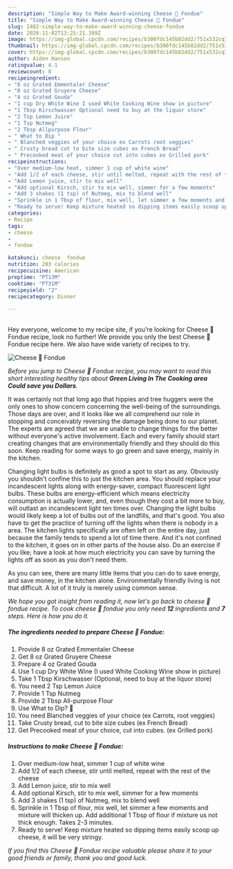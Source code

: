 ```yaml
---
description: "Simple Way to Make Award-winning Cheese 🧀 Fondue"
title: "Simple Way to Make Award-winning Cheese 🧀 Fondue"
slug: 2482-simple-way-to-make-award-winning-cheese-fondue
date: 2020-11-02T13:25:21.399Z
image: https://img-global.cpcdn.com/recipes/b300fdc145b82dd2/751x532cq70/cheese-🧀-fondue-recipe-main-photo.jpg
thumbnail: https://img-global.cpcdn.com/recipes/b300fdc145b82dd2/751x532cq70/cheese-🧀-fondue-recipe-main-photo.jpg
cover: https://img-global.cpcdn.com/recipes/b300fdc145b82dd2/751x532cq70/cheese-🧀-fondue-recipe-main-photo.jpg
author: Aiden Hanson
ratingvalue: 4.1
reviewcount: 8
recipeingredient:
- "8 oz Grated Emmentaler Cheese"
- "8 oz Grated Gruyere Cheese"
- "4 oz Grated Gouda"
- "1 cup Dry White Wine I used White Cooking Wine show in picture"
- "1 Tbsp Kirschwasser Optional need to buy at the liquor store"
- "2 Tsp Lemon Juice"
- "1 Tsp Nutmeg"
- "2 Tbsp Allpurpose Flour"
- " What to Dip "
- " Blanched veggies of your choice ex Carrots root veggies"
- " Crusty bread cut to bite size cubes ex French Bread"
- " Precooked meat of your choice cut into cubes ex Grilled pork"
recipeinstructions:
- "Over medium-low heat, simmer 1 cup of white wine"
- "Add 1/2 of each cheese, stir until melted, repeat with the rest of the cheese"
- "Add Lemon juice, stir to mix well"
- "Add optional Kirsch, stir to mix well, simmer for a few moments"
- "Add 3 shakes (1 tsp) of Nutmeg, mix to blend well"
- "Sprinkle in 1 Tbsp of flour, mix well, let simmer a few moments and mixture will thicken up. Add additional 1 Tbsp of flour if mixture us not thick enough. Takes 2-3 minutes."
- "Ready to serve! Keep mixture heated so dipping items easily scoop up cheese, it will be very stringy."
categories:
- Recipe
tags:
- cheese
- 
- fondue

katakunci: cheese  fondue 
nutrition: 203 calories
recipecuisine: American
preptime: "PT13M"
cooktime: "PT31M"
recipeyield: "2"
recipecategory: Dinner

---
```

<br>
Hey everyone, welcome to my recipe site, if you're looking for Cheese 🧀 Fondue recipe, look no further! We provide you only the best Cheese 🧀 Fondue recipe here. We also have wide variety of recipes to try.
<br>


![Cheese 🧀 Fondue](https://img-global.cpcdn.com/recipes/b300fdc145b82dd2/751x532cq70/cheese-🧀-fondue-recipe-main-photo.jpg)

<i>Before you jump to Cheese 🧀 Fondue recipe, you may want to read this short interesting healthy tips about 
<strong>Green Living In The Cooking area Could save you Dollars</strong>.</i>
</br>

It was certainly not that long ago that hippies and tree huggers were the only ones to show concern concerning the well-being of the surroundings. Those days are over, and it looks like we all comprehend our role in stopping and conceivably reversing the damage being done to our planet. The experts are agreed that we are unable to change things for the better without everyone's active involvement. Each and every family should start creating changes that are environmentally friendly and they should do this soon. Keep reading for some ways to go green and save energy, mainly in the kitchen.

Changing light bulbs is definitely as good a spot to start as any. Obviously you shouldn't confine this to just the kitchen area. You should replace your incandescent lights along with energy-saver, compact fluorescent light bulbs. These bulbs are energy-efficient which means electricity consumption is actually lower, and, even though they cost a bit more to buy, will outlast an incandescent light ten times over. Changing the light bulbs would likely keep a lot of bulbs out of the landfills, and that's good. You also have to get the practice of turning off the lights when there is nobody in a area. The kitchen lights specifically are often left on the entire day, just because the family tends to spend a lot of time there. And it's not confined to the kitchen, it goes on in other parts of the house also. Do an exercise if you like; have a look at how much electricity you can save by turning the lights off as soon as you don't need them.

As you can see, there are many little items that you can do to save energy, and save money, in the kitchen alone. Environmentally friendly living is not that difficult. A lot of it truly is merely using common sense.


<i>We hope you got insight from reading it, now let's go back to cheese 🧀 fondue recipe. To cook cheese 🧀 fondue you only need <strong>12</strong> ingredients and <strong>7</strong> steps. Here is how you do it.
</i>

##### The ingredients needed to prepare Cheese 🧀 Fondue:

1. Provide 8 oz Grated Emmentaler Cheese
1. Get 8 oz Grated Gruyere Cheese
1. Prepare 4 oz Grated Gouda
1. Use 1 cup Dry White Wine (I used White Cooking Wine show in picture)
1. Take 1 Tbsp Kirschwasser (Optional, need to buy at the liquor store)
1. You need 2 Tsp Lemon Juice
1. Provide 1 Tsp Nutmeg
1. Provide 2 Tbsp All-purpose Flour
1. Use  What to Dip? 🤔
1. You need  Blanched veggies of your choice (ex Carrots, root veggies)
1. Take  Crusty bread, cut to bite size cubes (ex French Bread)
1. Get  Precooked meat of your choice, cut into cubes. (ex Grilled pork)


##### Instructions to make Cheese 🧀 Fondue:

1. Over medium-low heat, simmer 1 cup of white wine
1. Add 1/2 of each cheese, stir until melted, repeat with the rest of the cheese
1. Add Lemon juice, stir to mix well
1. Add optional Kirsch, stir to mix well, simmer for a few moments
1. Add 3 shakes (1 tsp) of Nutmeg, mix to blend well
1. Sprinkle in 1 Tbsp of flour, mix well, let simmer a few moments and mixture will thicken up. Add additional 1 Tbsp of flour if mixture us not thick enough. Takes 2-3 minutes.
1. Ready to serve! Keep mixture heated so dipping items easily scoop up cheese, it will be very stringy.


<i>If you find this Cheese 🧀 Fondue recipe valuable please share it to your good friends or family, thank you and good luck.</i>
